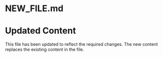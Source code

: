# NEW_FILE.md

# Updated Content

This file has been updated to reflect the required changes. The new content replaces the existing content in the file.


